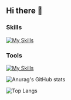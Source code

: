## Hi there 👋

### Skills
[![My Skills](https://skillicons.dev/icons?i=java,py,c,html,css,js,spring,mysql,docker&theme=light)](https://skillicons.dev)

### Tools
[![My Skills](https://skillicons.dev/icons?i=idea,vscode,git,github,notion&theme=light)](https://skillicons.dev)

![Anurag's GitHub stats](https://github-readme-stats.vercel.app/api?username=chrios77&show_icons=true&theme=dracula)

![Top Langs](https://github-readme-stats.vercel.app/api/top-langs/?username=chrios77&layout=compact&theme=dracula)

<!--
**chrios77/chrios77** is a ✨ _special_ ✨ repository because its `README.md` (this file) appears on your GitHub profile.

Here are some ideas to get you started:

- 🔭 I’m currently working on ...
- 🌱 I’m currently learning ...
- 👯 I’m looking to collaborate on ...
- 🤔 I’m looking for help with ...
- 💬 Ask me about ...
- 📫 How to reach me: ...
- 😄 Pronouns: ...
- ⚡ Fun fact: ...
-->
